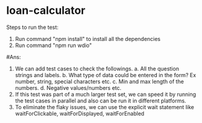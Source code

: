 # loan-calculator

Steps to run the test:

1. Run command "npm install" to install all the dependencies
2. Run command "npm run wdio"


#Ans:


1.	We can add test cases to check the followings. 
  a.	All the question strings and labels.
  b.	What type of data could be entered in the form?  Ex number, string, special characters etc. 
  c.	Min and max length of the numbers.
  d.	Negative values/numbers etc. 
2.	If this test was part of a much larger test set, we can speed it by running the test cases in parallel and also can be run it in different platforms. 
3.	To eliminate the flaky issues, we can use the explicit wait statement like waitForClickable, waitForDisplayed, waitForEnabled

